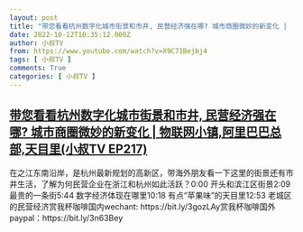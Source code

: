 ```yaml
---
layout: post
title: "带您看看杭州数字化城市街景和市井, 民营经济强在哪? 城市商圈微妙的新变化 |  物联网小镇,阿里巴巴总部,天目里(小叔TV EP217)"
date: 2022-10-12T10:35:12.000Z
author: 小叔TV
from: https://www.youtube.com/watch?v=X9C71Bejbj4
tags: [ 小叔TV ]
comments: True
categories: [ 小叔TV ]
---
```

<!--1665570912000-->
[带您看看杭州数字化城市街景和市井, 民营经济强在哪? 城市商圈微妙的新变化 |  物联网小镇,阿里巴巴总部,天目里(小叔TV EP217)](https://www.youtube.com/watch?v=X9C71Bejbj4)
------

<div>
在之江东南沿岸，是杭州最新规划的高新区，带海外朋友看一下这里的街景还有市井生活，了解为何民营企业在浙江和杭州如此活跃？0:00 开头和滨江区街景2:09 最贵的一条街5:44 数字经济体现在哪里10:18 有点“苹果味”的天目里12:53 老城区的民营经济赏我杯咖啡国内wechant: https://bit.ly/3gozLAy赏我杯咖啡国外paypal：https://bit.ly/3n63Bey
</div>
